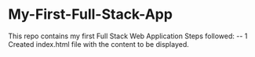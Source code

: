 # My-First-Full-Stack-App

This repo contains my first Full Stack Web Application
Steps followed:
-- 1 Created index.html file with the content to be displayed.
